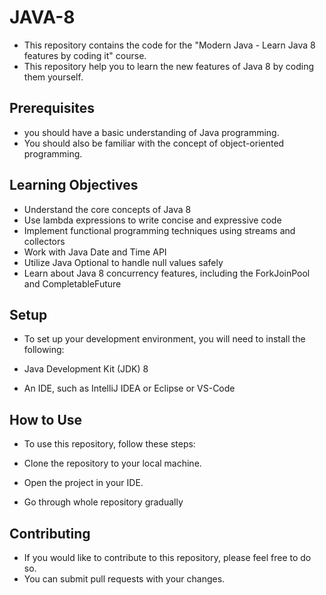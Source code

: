 # JAVA-8

- This repository contains the code for the "Modern Java - Learn Java 8 features by coding it" course. 
- This repository help you to learn the new features of Java 8 by coding them yourself.

## Prerequisites

- you should have a basic understanding of Java programming.
- You should also be familiar with the concept of object-oriented programming.

## Learning Objectives

- Understand the core concepts of Java 8
- Use lambda expressions to write concise and expressive code
- Implement functional programming techniques using streams and collectors
- Work with Java Date and Time API
- Utilize Java Optional to handle null values safely
- Learn about Java 8 concurrency features, including the ForkJoinPool and CompletableFuture

## Setup

- To set up your development environment, you will need to install the following:

- Java Development Kit (JDK) 8
- An IDE, such as IntelliJ IDEA or Eclipse or VS-Code

## How to Use

- To use this repository, follow these steps:

- Clone the repository to your local machine.
- Open the project in your IDE.
- Go through whole repository gradually

## Contributing

- If you would like to contribute to this repository, please feel free to do so.
- You can submit pull requests with your changes.




